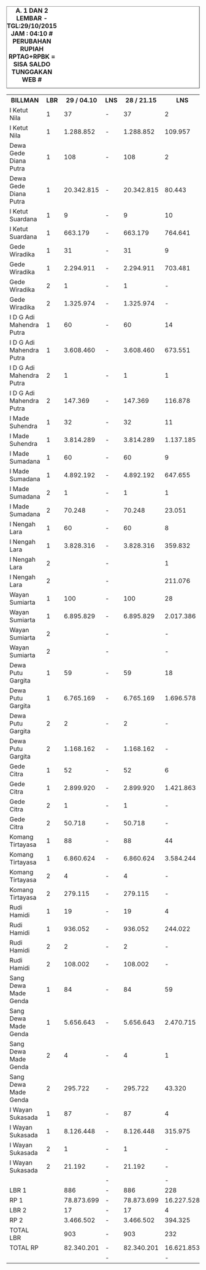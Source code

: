 
<HTML>
<HEAD>
<META HTTP-EQUIV="Content-Type" CONTENT="text/html;charset=windows-1252">
<TITLE>MONITOR LEMBAR BILLMAN OKTOBER 2015 - RAYON KLUNGKUNG</TITLE>

</HEAD>
<BODY>
<TABLE BORDER=1 BGCOLOR=#ffffff CELLSPACING=0><FONT FACE="Segoe UI" COLOR=#000000><CAPTION><B>A. 1 DAN 2 LEMBAR - TGL:29/10/2015 JAM : 04:10 # PERUBAHAN RUPIAH RPTAG+RPBK = SISA SALDO TUNGGAKAN WEB #
</B></CAPTION></FONT>
<table><tbody><tr><th> BILLMAN </th><th> LBR </th><th> 29 / 04.10 </th><th> LNS </th><th> 28 / 21.15 </th><th> LNS </th><th> 28 / 06.27 </th><th> LNS </th><th> 27 / 17.54 </th><th> LNS </th><th> 27 / 03.47 </th><th> LNS </th><th> 26 / 17.17 </th><th> LNS </th><th> 26 / 06.30 </th><th> LNS </th><th> 25 / 18.10 </th><th> LNS </th><th> 25 / 06.23 </th><th> 24 </th><th> 23 </th><th> 22 </th><th> </th><th> 20 </th><th> </th></tr><tr><td> I Ketut Nila </td><td> 1 </td><td> 37 </td><td> - </td><td> 37 </td><td> 2 </td><td> 39 </td><td> - </td><td> 39 </td><td> 2 </td><td> 41 </td><td> 1 </td><td> 42 </td><td> 2 </td><td> 44 </td><td> - </td><td> 44 </td><td> 16 </td><td> 60 </td><td> 60 </td><td> 62 </td><td> 65 </td><td> </td><td> 75 </td><td> </td></tr><tr><td> I Ketut Nila </td><td> 1 </td><td> 1.288.852 </td><td> - </td><td> 1.288.852 </td><td> 109.957 </td><td> 1.398.809 </td><td> </td><td> 1.281.809 </td><td> 607.842 </td><td> 1.889.651 </td><td> 50.331 </td><td> 1.939.982 </td><td> 97.141 </td><td> 2.037.123 </td><td> - </td><td> 2.037.123 </td><td> 813.856 </td><td> 2.850.979 </td><td> 2.850.979 </td><td> 2.988.667 </td><td> 3.804.819 </td><td> </td><td> 4.581.538 </td><td> </td></tr><tr><td> Dewa Gede Diana Putra </td><td> 1 </td><td> 108 </td><td> - </td><td> 108 </td><td> 2 </td><td> 110 </td><td> - </td><td> 110 </td><td> 8 </td><td> 118 </td><td> 1 </td><td> 119 </td><td> 13 </td><td> 132 </td><td> 36 </td><td> 168 </td><td> 2 </td><td> 170 </td><td> 170 </td><td> 172 </td><td> 202 </td><td> </td><td> 257 </td><td> </td></tr><tr><td> Dewa Gede Diana Putra </td><td> 1 </td><td> 20.342.815 </td><td> - </td><td> 20.342.815 </td><td> 80.443 </td><td> 20.423.258 </td><td> </td><td> 19.507.163 </td><td> 421.240 </td><td> 19.928.403 </td><td> 121.655 </td><td> 20.050.058 </td><td> 643.692 </td><td> 20.693.750 </td><td> 3.306.226 </td><td> 23.999.976 </td><td> 1.772.447 </td><td> 25.772.423 </td><td> 25.772.423 </td><td> 27.664.394 </td><td> 31.146.972 </td><td> </td><td> 34.038.033 </td><td> </td></tr><tr><td> I Ketut Suardana </td><td> 1 </td><td> 9 </td><td> - </td><td> 9 </td><td> 10 </td><td> 19 </td><td> 17 </td><td> 36 </td><td> - </td><td> 36 </td><td> - </td><td> 36 </td><td> 5 </td><td> 41 </td><td> - </td><td> 41 </td><td> 1 </td><td> 42 </td><td> 42 </td><td> 54 </td><td> 67 </td><td> </td><td> 90 </td><td> </td></tr><tr><td> I Ketut Suardana </td><td> 1 </td><td> 663.179 </td><td> - </td><td> 663.179 </td><td> 764.641 </td><td> 1.427.820 </td><td> </td><td> 2.618.272 </td><td> - </td><td> 2.618.272 </td><td> - </td><td> 2.618.272 </td><td> 179.213 </td><td> 2.797.485 </td><td> - </td><td> 2.797.485 </td><td> 23.991 </td><td> 2.821.476 </td><td> 2.821.476 </td><td> 3.510.139 </td><td> 4.265.513 </td><td> </td><td> 5.718.938 </td><td> </td></tr><tr><td> Gede Wiradika </td><td> 1 </td><td> 31 </td><td> - </td><td> 31 </td><td> 9 </td><td> 40 </td><td> 2 </td><td> 42 </td><td> 22 </td><td> 64 </td><td> 1 </td><td> 65 </td><td> 12 </td><td> 77 </td><td> 2 </td><td> 79 </td><td> - </td><td> 79 </td><td> 79 </td><td> 87 </td><td> 105 </td><td> </td><td> 171 </td><td> </td></tr><tr><td> Gede Wiradika </td><td> 1 </td><td> 2.294.911 </td><td> - </td><td> 2.294.911 </td><td> 703.481 </td><td> 2.998.392 </td><td> </td><td> 2.916.641 </td><td> 1.480.338 </td><td> 4.396.979 </td><td> 16.962 </td><td> 4.413.941 </td><td> 1.440.822 </td><td> 5.854.763 </td><td> 124.960 </td><td> 5.979.723 </td><td> - </td><td> 5.979.723 </td><td> 5.979.723 </td><td> 6.386.149 </td><td> 7.607.798 </td><td> </td><td> 47.702.742 </td><td> </td></tr><tr><td> Gede Wiradika </td><td> 2 </td><td> 1 </td><td> - </td><td> 1 </td><td> - </td><td> 1 </td><td> - </td><td> 1 </td><td> - </td><td> 1 </td><td> - </td><td> 1 </td><td> 1 </td><td> 2 </td><td> - </td><td> 2 </td><td> - </td><td> 2 </td><td> 2 </td><td> 2 </td><td> 2 </td><td> </td><td> 5 </td><td> </td></tr><tr><td> Gede Wiradika </td><td> 2 </td><td> 1.325.974 </td><td> - </td><td> 1.325.974 </td><td> - </td><td> 1.325.974 </td><td> </td><td> 1.100.974 </td><td> - </td><td> 1.100.974 </td><td> - </td><td> 1.100.974 </td><td> 65.407 </td><td> 1.166.381 </td><td> - </td><td> 1.166.381 </td><td> - </td><td> 1.166.381 </td><td> 1.166.381 </td><td> 1.166.381 </td><td> 1.166.381 </td><td> </td><td> 4.357.042 </td><td> </td></tr><tr><td> I D G Adi Mahendra Putra </td><td> 1 </td><td> 60 </td><td> - </td><td> 60 </td><td> 14 </td><td> 74 </td><td> - </td><td> 74 </td><td> 30 </td><td> 104 </td><td> - </td><td> 104 </td><td> 18 </td><td> 122 </td><td> - </td><td> 122 </td><td> 14 </td><td> 136 </td><td> 138 </td><td> 144 </td><td> 172 </td><td> </td><td> 267 </td><td> </td></tr><tr><td> I D G Adi Mahendra Putra </td><td> 1 </td><td> 3.608.460 </td><td> - </td><td> 3.608.460 </td><td> 673.551 </td><td> 4.282.011 </td><td> </td><td> 4.054.011 </td><td> 1.399.595 </td><td> 5.453.606 </td><td> - </td><td> 5.453.606 </td><td> 898.021 </td><td> 6.351.627 </td><td> - </td><td> 6.351.627 </td><td> 746.533 </td><td> 7.098.160 </td><td> 7.145.796 </td><td> 7.392.169 </td><td> 8.923.210 </td><td> </td><td> 13.370.876 </td><td> </td></tr><tr><td> I D G Adi Mahendra Putra </td><td> 2 </td><td> 1 </td><td> - </td><td> 1 </td><td> 1 </td><td> 2 </td><td> - </td><td> 2 </td><td> - </td><td> 2 </td><td> - </td><td> 2 </td><td> - </td><td> 2 </td><td> - </td><td> 2 </td><td> - </td><td> 2 </td><td> 2 </td><td> 2 </td><td> 2 </td><td> </td><td> 2 </td><td> </td></tr><tr><td> I D G Adi Mahendra Putra </td><td> 2 </td><td> 147.369 </td><td> - </td><td> 147.369 </td><td> 116.878 </td><td> 264.247 </td><td> </td><td> 246.247 </td><td> - </td><td> 246.247 </td><td> - </td><td> 246.247 </td><td> - </td><td> 246.247 </td><td> - </td><td> 246.247 </td><td> - </td><td> 246.247 </td><td> 246.247 </td><td> 246.247 </td><td> 246.247 </td><td> </td><td> 246.247 </td><td> </td></tr><tr><td> I Made Suhendra </td><td> 1 </td><td> 32 </td><td> - </td><td> 32 </td><td> 11 </td><td> 43 </td><td> - </td><td> 43 </td><td> 5 </td><td> 48 </td><td> - </td><td> 48 </td><td> 39 </td><td> 87 </td><td> - </td><td> 87 </td><td> - </td><td> 87 </td><td> 87 </td><td> 92 </td><td> 114 </td><td> </td><td> 168 </td><td> </td></tr><tr><td> I Made Suhendra </td><td> 1 </td><td> 3.814.289 </td><td> - </td><td> 3.814.289 </td><td> 1.137.185 </td><td> 4.951.474 </td><td> </td><td> 4.802.474 </td><td> 412.773 </td><td> 5.215.247 </td><td> - </td><td> 5.215.247 </td><td> 3.421.097 </td><td> 8.636.344 </td><td> - </td><td> 8.636.344 </td><td> - </td><td> 8.636.344 </td><td> 8.636.344 </td><td> 9.277.041 </td><td> 11.062.997 </td><td> </td><td> 17.765.008 </td><td> </td></tr><tr><td> I Made Sumadana </td><td> 1 </td><td> 60 </td><td> - </td><td> 60 </td><td> 9 </td><td> 69 </td><td> 1 </td><td> 70 </td><td> 77 </td><td> 147 </td><td> 2 </td><td> 149 </td><td> 14 </td><td> 163 </td><td> 2 </td><td> 165 </td><td> 3 </td><td> 168 </td><td> 175 </td><td> 185 </td><td> 214 </td><td> </td><td> 292 </td><td> </td></tr><tr><td> I Made Sumadana </td><td> 1 </td><td> 4.892.192 </td><td> - </td><td> 4.892.192 </td><td> 647.655 </td><td> 5.539.847 </td><td> </td><td> 5.440.151 </td><td> 5.547.563 </td><td> 10.987.714 </td><td> 193.227 </td><td> 11.180.941 </td><td> 1.276.563 </td><td> 12.457.504 </td><td> 80.367 </td><td> 12.537.871 </td><td> 167.124 </td><td> 12.704.995 </td><td> 13.072.215 </td><td> 13.748.112 </td><td> 16.900.200 </td><td> </td><td> 22.558.171 </td><td> </td></tr><tr><td> I Made Sumadana </td><td> 2 </td><td> 1 </td><td> - </td><td> 1 </td><td> 1 </td><td> 2 </td><td> - </td><td> 2 </td><td> - </td><td> 2 </td><td> - </td><td> 2 </td><td> - </td><td> 2 </td><td> - </td><td> 2 </td><td> - </td><td> 2 </td><td> 2 </td><td> 2 </td><td> 2 </td><td> </td><td> 2 </td><td> </td></tr><tr><td> I Made Sumadana </td><td> 2 </td><td> 70.248 </td><td> - </td><td> 70.248 </td><td> 23.051 </td><td> 93.299 </td><td> </td><td> 75.299 </td><td> - </td><td> 75.299 </td><td> - </td><td> 75.299 </td><td> - </td><td> 75.299 </td><td> - </td><td> 75.299 </td><td> - </td><td> 75.299 </td><td> 75.299 </td><td> 75.299 </td><td> 75.299 </td><td> </td><td> 75.299 </td><td> </td></tr><tr><td> I Nengah Lara </td><td> 1 </td><td> 60 </td><td> - </td><td> 60 </td><td> 8 </td><td> 68 </td><td> - </td><td> 68 </td><td> 2 </td><td> 70 </td><td> - </td><td> 70 </td><td> 7 </td><td> 77 </td><td> 1 </td><td> 78 </td><td> 2 </td><td> 80 </td><td> 81 </td><td> 88 </td><td> 117 </td><td> </td><td> 158 </td><td> </td></tr><tr><td> I Nengah Lara </td><td> 1 </td><td> 3.828.316 </td><td> - </td><td> 3.828.316 </td><td> 359.832 </td><td> 4.188.148 </td><td> </td><td> 3.958.148 </td><td> 90.657 </td><td> 4.048.805 </td><td> - </td><td> 4.048.805 </td><td> 385.776 </td><td> 4.434.581 </td><td> 49.242 </td><td> 4.483.823 </td><td> 55.556 </td><td> 4.539.379 </td><td> 4.570.993 </td><td> 4.976.543 </td><td> 7.028.890 </td><td> </td><td> 9.384.346 </td><td> </td></tr><tr><td> I Nengah Lara </td><td> 2 </td><td> </td><td> - </td><td> </td><td> 1 </td><td> 1 </td><td> - </td><td> 1 </td><td> 1 </td><td> 2 </td><td> - </td><td> 2 </td><td> - </td><td> 2 </td><td> - </td><td> 2 </td><td> - </td><td> 2 </td><td> 2 </td><td> 2 </td><td> 2 </td><td> </td><td> 2 </td><td> </td></tr><tr><td> I Nengah Lara </td><td> 2 </td><td> </td><td> - </td><td> </td><td> 211.076 </td><td> 211.076 </td><td> </td><td> 202.076 </td><td> 101.344 </td><td> 303.420 </td><td> - </td><td> 303.420 </td><td> - </td><td> 303.420 </td><td> - </td><td> 303.420 </td><td> - </td><td> 303.420 </td><td> 303.420 </td><td> 303.420 </td><td> 303.420 </td><td> </td><td> 303.420 </td><td> </td></tr><tr><td> Wayan Sumiarta </td><td> 1 </td><td> 100 </td><td> - </td><td> 100 </td><td> 28 </td><td> 128 </td><td> 1 </td><td> 129 </td><td> 43 </td><td> 172 </td><td> 4 </td><td> 176 </td><td> 52 </td><td> 228 </td><td> - </td><td> 228 </td><td> 4 </td><td> 232 </td><td> 232 </td><td> 246 </td><td> 292 </td><td> </td><td> 389 </td><td> </td></tr><tr><td> Wayan Sumiarta </td><td> 1 </td><td> 6.895.829 </td><td> - </td><td> 6.895.829 </td><td> 2.017.386 </td><td> 8.913.215 </td><td> </td><td> 8.492.513 </td><td> 5.372.763 </td><td> 13.865.276 </td><td> 254.552 </td><td> 14.119.828 </td><td> 2.766.217 </td><td> 16.886.045 </td><td> - </td><td> 16.886.045 </td><td> 222.857 </td><td> 17.108.902 </td><td> 17.108.902 </td><td> 17.871.793 </td><td> 21.316.418 </td><td> </td><td> 27.616.550 </td><td> </td></tr><tr><td> Wayan Sumiarta </td><td> 2 </td><td> </td><td> - </td><td> </td><td> - </td><td> </td><td> - </td><td> </td><td> - </td><td> </td><td> - </td><td> </td><td> - </td><td> </td><td> - </td><td> </td><td> - </td><td> </td><td> </td><td> </td><td> </td><td> </td><td> 2 </td><td> </td></tr><tr><td> Wayan Sumiarta </td><td> 2 </td><td> </td><td> - </td><td> </td><td> - </td><td> </td><td> </td><td> </td><td> - </td><td> </td><td> - </td><td> </td><td> - </td><td> </td><td> - </td><td> </td><td> - </td><td> </td><td> </td><td> </td><td> </td><td> </td><td> 99.858 </td><td> </td></tr><tr><td> Dewa Putu Gargita </td><td> 1 </td><td> 59 </td><td> - </td><td> 59 </td><td> 18 </td><td> 77 </td><td> - </td><td> 77 </td><td> 16 </td><td> 93 </td><td> - </td><td> 93 </td><td> 15 </td><td> 108 </td><td> 1 </td><td> 109 </td><td> 1 </td><td> 110 </td><td> 118 </td><td> 120 </td><td> 150 </td><td> </td><td> 220 </td><td> </td></tr><tr><td> Dewa Putu Gargita </td><td> 1 </td><td> 6.765.169 </td><td> - </td><td> 6.765.169 </td><td> 1.696.578 </td><td> 8.461.747 </td><td> </td><td> 8.198.747 </td><td> 1.782.152 </td><td> 9.980.899 </td><td> - </td><td> 9.980.899 </td><td> 882.034 </td><td> 10.862.933 </td><td> 109.137 </td><td> 10.972.070 </td><td> 61.221 </td><td> 11.033.291 </td><td> 11.601.958 </td><td> 11.699.644 </td><td> 14.814.629 </td><td> </td><td> 23.552.548 </td><td> </td></tr><tr><td> Dewa Putu Gargita </td><td> 2 </td><td> 2 </td><td> - </td><td> 2 </td><td> - </td><td> 2 </td><td> - </td><td> 2 </td><td> - </td><td> 2 </td><td> - </td><td> 2 </td><td> - </td><td> 2 </td><td> - </td><td> 2 </td><td> - </td><td> 2 </td><td> 2 </td><td> 2 </td><td> 2 </td><td> </td><td> 4 </td><td> </td></tr><tr><td> Dewa Putu Gargita </td><td> 2 </td><td> 1.168.162 </td><td> - </td><td> 1.168.162 </td><td> - </td><td> 1.168.162 </td><td> </td><td> 1.144.162 </td><td> - </td><td> 1.144.162 </td><td> - </td><td> 1.144.162 </td><td> - </td><td> 1.144.162 </td><td> - </td><td> 1.144.162 </td><td> - </td><td> 1.144.162 </td><td> 1.144.162 </td><td> 1.144.162 </td><td> 1.144.162 </td><td> </td><td> 1.809.047 </td><td> </td></tr><tr><td> Gede Citra </td><td> 1 </td><td> 52 </td><td> - </td><td> 52 </td><td> 6 </td><td> 58 </td><td> - </td><td> 58 </td><td> 28 </td><td> 86 </td><td> 1 </td><td> 87 </td><td> 20 </td><td> 107 </td><td> 1 </td><td> 108 </td><td> 1 </td><td> 109 </td><td> 109 </td><td> 113 </td><td> 129 </td><td> </td><td> 192 </td><td> </td></tr><tr><td> Gede Citra </td><td> 1 </td><td> 2.899.920 </td><td> - </td><td> 2.899.920 </td><td> 1.421.863 </td><td> 4.321.783 </td><td> </td><td> 4.127.783 </td><td> 1.712.777 </td><td> 5.840.560 </td><td> 16.566 </td><td> 5.857.126 </td><td> 2.340.526 </td><td> 8.197.652 </td><td> 19.338 </td><td> 8.216.990 </td><td> 42.504 </td><td> 8.259.494 </td><td> 8.259.494 </td><td> 8.537.553 </td><td> 9.440.225 </td><td> </td><td> 17.146.297 </td><td> </td></tr><tr><td> Gede Citra </td><td> 2 </td><td> 1 </td><td> - </td><td> 1 </td><td> - </td><td> 1 </td><td> - </td><td> 1 </td><td> - </td><td> 1 </td><td> - </td><td> 1 </td><td> 1 </td><td> 2 </td><td> - </td><td> 2 </td><td> - </td><td> 2 </td><td> 2 </td><td> 2 </td><td> 2 </td><td> </td><td> 3 </td><td> </td></tr><tr><td> Gede Citra </td><td> 2 </td><td> 50.718 </td><td> - </td><td> 50.718 </td><td> - </td><td> 50.718 </td><td> </td><td> 41.718 </td><td> - </td><td> 41.718 </td><td> - </td><td> 41.718 </td><td> 243.320 </td><td> 285.038 </td><td> - </td><td> 285.038 </td><td> - </td><td> 285.038 </td><td> 285.038 </td><td> 285.038 </td><td> 285.038 </td><td> </td><td> 371.278 </td><td> </td></tr><tr><td> Komang Tirtayasa </td><td> 1 </td><td> 88 </td><td> - </td><td> 88 </td><td> 44 </td><td> 132 </td><td> - </td><td> 132 </td><td> 4 </td><td> 136 </td><td> 1 </td><td> 137 </td><td> 35 </td><td> 172 </td><td> - </td><td> 172 </td><td> 2 </td><td> 174 </td><td> 175 </td><td> 192 </td><td> 229 </td><td> </td><td> 350 </td><td> </td></tr><tr><td> Komang Tirtayasa </td><td> 1 </td><td> 6.860.624 </td><td> - </td><td> 6.860.624 </td><td> 3.584.244 </td><td> 10.444.868 </td><td> </td><td> 10.005.868 </td><td> 276.834 </td><td> 10.282.702 </td><td> 27.803 </td><td> 10.310.505 </td><td> 2.229.413 </td><td> 12.539.918 </td><td> - </td><td> 12.539.918 </td><td> 97.191 </td><td> 12.637.109 </td><td> 12.676.665 </td><td> 13.807.817 </td><td> 16.261.604 </td><td> </td><td> 24.075.078 </td><td> </td></tr><tr><td> Komang Tirtayasa </td><td> 2 </td><td> 4 </td><td> - </td><td> 4 </td><td> - </td><td> 4 </td><td> - </td><td> 4 </td><td> - </td><td> 4 </td><td> - </td><td> 4 </td><td> - </td><td> 4 </td><td> - </td><td> 4 </td><td> - </td><td> 4 </td><td> 4 </td><td> 4 </td><td> 4 </td><td> </td><td> 5 </td><td> </td></tr><tr><td> Komang Tirtayasa </td><td> 2 </td><td> 279.115 </td><td> - </td><td> 279.115 </td><td> - </td><td> 279.115 </td><td> </td><td> 243.115 </td><td> - </td><td> 243.115 </td><td> - </td><td> 243.115 </td><td> - </td><td> 243.115 </td><td> - </td><td> 243.115 </td><td> - </td><td> 243.115 </td><td> 243.115 </td><td> 243.115 </td><td> 243.115 </td><td> </td><td> 253.691 </td><td> </td></tr><tr><td> Rudi Hamidi </td><td> 1 </td><td> 19 </td><td> - </td><td> 19 </td><td> 4 </td><td> 23 </td><td> - </td><td> 23 </td><td> 8 </td><td> 31 </td><td> - </td><td> 31 </td><td> 13 </td><td> 44 </td><td> - </td><td> 44 </td><td> 1 </td><td> 45 </td><td> 46 </td><td> 61 </td><td> 88 </td><td> </td><td> 160 </td><td> </td></tr><tr><td> Rudi Hamidi </td><td> 1 </td><td> 936.052 </td><td> - </td><td> 936.052 </td><td> 244.022 </td><td> 1.180.074 </td><td> </td><td> 1.105.074 </td><td> 637.866 </td><td> 1.742.940 </td><td> - </td><td> 1.742.940 </td><td> 1.152.743 </td><td> 2.895.683 </td><td> - </td><td> 2.895.683 </td><td> 69.388 </td><td> 2.965.071 </td><td> 3.024.114 </td><td> 3.897.379 </td><td> 6.412.762 </td><td> </td><td> 10.447.662 </td><td> </td></tr><tr><td> Rudi Hamidi </td><td> 2 </td><td> 2 </td><td> - </td><td> 2 </td><td> - </td><td> 2 </td><td> - </td><td> 2 </td><td> 1 </td><td> 3 </td><td> - </td><td> 3 </td><td> - </td><td> 3 </td><td> - </td><td> 3 </td><td> - </td><td> 3 </td><td> 3 </td><td> 3 </td><td> 3 </td><td> </td><td> 6 </td><td> </td></tr><tr><td> Rudi Hamidi </td><td> 2 </td><td> 108.002 </td><td> - </td><td> 108.002 </td><td> - </td><td> 108.002 </td><td> </td><td> 90.002 </td><td> 17.211 </td><td> 107.213 </td><td> - </td><td> 107.213 </td><td> - </td><td> 107.213 </td><td> - </td><td> 107.213 </td><td> - </td><td> 107.213 </td><td> 107.213 </td><td> 107.213 </td><td> 107.213 </td><td> </td><td> 592.166 </td><td> </td></tr><tr><td> Sang Dewa Made Genda </td><td> 1 </td><td> 84 </td><td> - </td><td> 84 </td><td> 59 </td><td> 143 </td><td> - </td><td> 143 </td><td> 20 </td><td> 163 </td><td> - </td><td> 163 </td><td> 11 </td><td> 174 </td><td> 3 </td><td> 177 </td><td> 3 </td><td> 180 </td><td> 182 </td><td> 211 </td><td> 252 </td><td> </td><td> 356 </td><td> </td></tr><tr><td> Sang Dewa Made Genda </td><td> 1 </td><td> 5.656.643 </td><td> - </td><td> 5.656.643 </td><td> 2.470.715 </td><td> 8.127.358 </td><td> </td><td> 7.668.358 </td><td> 948.688 </td><td> 8.617.046 </td><td> - </td><td> 8.617.046 </td><td> 555.807 </td><td> 9.172.853 </td><td> 188.219 </td><td> 9.361.072 </td><td> 314.106 </td><td> 9.675.178 </td><td> 9.877.248 </td><td> 11.096.060 </td><td> 13.300.375 </td><td> </td><td> 18.780.829 </td><td> </td></tr><tr><td> Sang Dewa Made Genda </td><td> 2 </td><td> 4 </td><td> - </td><td> 4 </td><td> 1 </td><td> 5 </td><td> - </td><td> 5 </td><td> 1 </td><td> 6 </td><td> - </td><td> 6 </td><td> - </td><td> 6 </td><td> - </td><td> 6 </td><td> - </td><td> 6 </td><td> 6 </td><td> 6 </td><td> 8 </td><td> </td><td> 14 </td><td> </td></tr><tr><td> Sang Dewa Made Genda </td><td> 2 </td><td> 295.722 </td><td> - </td><td> 295.722 </td><td> 43.320 </td><td> 339.042 </td><td> </td><td> 294.042 </td><td> 19.070 </td><td> 313.112 </td><td> - </td><td> 313.112 </td><td> - </td><td> 313.112 </td><td> - </td><td> 313.112 </td><td> - </td><td> 313.112 </td><td> 313.112 </td><td> 313.112 </td><td> 423.382 </td><td> </td><td> 1.169.149 </td><td> </td></tr><tr><td> I Wayan Sukasada </td><td> 1 </td><td> 87 </td><td> - </td><td> 87 </td><td> 4 </td><td> 91 </td><td> - </td><td> 91 </td><td> 10 </td><td> 101 </td><td> 2 </td><td> 103 </td><td> 21 </td><td> 124 </td><td> - </td><td> 124 </td><td> 1 </td><td> 125 </td><td> 126 </td><td> 128 </td><td> 264 </td><td> </td><td> 329 </td><td> </td></tr><tr><td> I Wayan Sukasada </td><td> 1 </td><td> 8.126.448 </td><td> - </td><td> 8.126.448 </td><td> 315.975 </td><td> 8.442.423 </td><td> </td><td> 8.138.423 </td><td> 573.853 </td><td> 8.712.276 </td><td> 308.859 </td><td> 9.021.135 </td><td> 2.542.538 </td><td> 11.563.673 </td><td> - </td><td> 11.563.673 </td><td> 105.870 </td><td> 11.669.543 </td><td> 11.689.673 </td><td> 11.802.060 </td><td> 20.452.808 </td><td> </td><td> 25.012.467 </td><td> </td></tr><tr><td> I Wayan Sukasada </td><td> 2 </td><td> 1 </td><td> - </td><td> 1 </td><td> - </td><td> 1 </td><td> - </td><td> 1 </td><td> - </td><td> 1 </td><td> - </td><td> 1 </td><td> 3 </td><td> 4 </td><td> - </td><td> 4 </td><td> - </td><td> 4 </td><td> 4 </td><td> 5 </td><td> 6 </td><td> </td><td> 9 </td><td> </td></tr><tr><td> I Wayan Sukasada </td><td> 2 </td><td> 21.192 </td><td> - </td><td> 21.192 </td><td> - </td><td> 21.192 </td><td> </td><td> 12.192 </td><td> - </td><td> 12.192 </td><td> - </td><td> 12.192 </td><td> 348.497 </td><td> 360.689 </td><td> - </td><td> 360.689 </td><td> - </td><td> 360.689 </td><td> 360.689 </td><td> 373.809 </td><td> 417.881 </td><td> </td><td> 1.100.467 </td><td> </td></tr><tr><td> </td><td> </td><td> </td><td> - </td><td> </td><td> - </td><td> </td><td> </td><td> </td><td> - </td><td> </td><td> - </td><td> </td><td> - </td><td> </td><td> - </td><td> </td><td> - </td><td> </td><td> </td><td> </td><td> </td><td> </td><td> </td><td> </td></tr><tr><td> LBR 1 </td><td> </td><td> 886 </td><td> - </td><td> 886 </td><td> 228 </td><td> 1.114 </td><td> 21 </td><td> 1.135 </td><td> 275 </td><td> 1.410 </td><td> 13 </td><td> 1.423 </td><td> 277 </td><td> 1.700 </td><td> 46 </td><td> 1.746 </td><td> 51 </td><td> 1.797 </td><td> 1.820 </td><td> 1.955 </td><td> 2.460 </td><td> </td><td> 3.474 </td><td> </td></tr><tr><td> RP 1 </td><td> </td><td> 78.873.699 </td><td> - </td><td> 78.873.699 </td><td> 16.227.528 </td><td> 95.101.227 </td><td> </td><td> 92.315.435 </td><td> 21.264.941 </td><td> 113.580.376 </td><td> 989.955 </td><td> 114.570.331 </td><td> 20.811.603 </td><td> 135.381.934 </td><td> 3.877.489 </td><td> 139.259.423 </td><td> 4.492.644 </td><td> 143.752.067 </td><td> 145.088.003 </td><td> 154.655.520 </td><td> 192.739.220 </td><td> </td><td> 301.751.083 </td><td> </td></tr><tr><td> LBR 2 </td><td> </td><td> 17 </td><td> - </td><td> 17 </td><td> 4 </td><td> 21 </td><td> - </td><td> 21 </td><td> 3 </td><td> 24 </td><td> - </td><td> 24 </td><td> 5 </td><td> 29 </td><td> - </td><td> 29 </td><td> - </td><td> 29 </td><td> 29 </td><td> 30 </td><td> 33 </td><td> </td><td> 54 </td><td> </td></tr><tr><td> RP 2 </td><td> </td><td> 3.466.502 </td><td> - </td><td> 3.466.502 </td><td> 394.325 </td><td> 3.860.827 </td><td> </td><td> 3.449.827 </td><td> 137.625 </td><td> 3.587.452 </td><td> - </td><td> 3.587.452 </td><td> 657.224 </td><td> 4.244.676 </td><td> - </td><td> 4.244.676 </td><td> - </td><td> 4.244.676 </td><td> 4.244.676 </td><td> 4.257.796 </td><td> 4.412.138 </td><td> </td><td> 10.377.664 </td><td> </td></tr><tr><td> TOTAL LBR </td><td> </td><td> 903 </td><td> - </td><td> 903 </td><td> 232 </td><td> 1.135 </td><td> 21 </td><td> 1.156 </td><td> 278 </td><td> 1.434 </td><td> 13 </td><td> 1.447 </td><td> 282 </td><td> 1.729 </td><td> 46 </td><td> 1.775 </td><td> 51 </td><td> 1.826 </td><td> 1.849 </td><td> 1.985 </td><td> 2.493 </td><td> </td><td> 3.528 </td><td> </td></tr><tr><td> TOTAL RP </td><td> </td><td> 82.340.201 </td><td> - </td><td> 82.340.201 </td><td> 16.621.853 </td><td> 98.962.054 </td><td> </td><td> 95.765.262 </td><td> 21.402.566 </td><td> 117.167.828 </td><td> 989.955 </td><td> 118.157.783 </td><td> 21.468.827 </td><td> 139.626.610 </td><td> 3.877.489 </td><td> 143.504.099 </td><td> 4.492.644 </td><td> 147.996.743 </td><td> 149.332.679 </td><td> 158.913.316 </td><td> 197.151.358 </td><td> </td><td> 312.128.747 </td><td> </td></tr><tr><td> </td><td> </td><td> </td><td> - </td><td> </td><td> - </td><td> </td><td> - </td><td> </td><td> - </td><td> </td><td> - </td><td> </td><td> - </td><td> </td><td> - </td><td> </td><td> - </td><td> </td><td> </td><td> </td><td> </td><td> </td><td> </td><td> </td></tr></tbody></table>
</TBODY>
<TFOOT></TFOOT>
</TABLE>
</BODY>
</HTML> 
